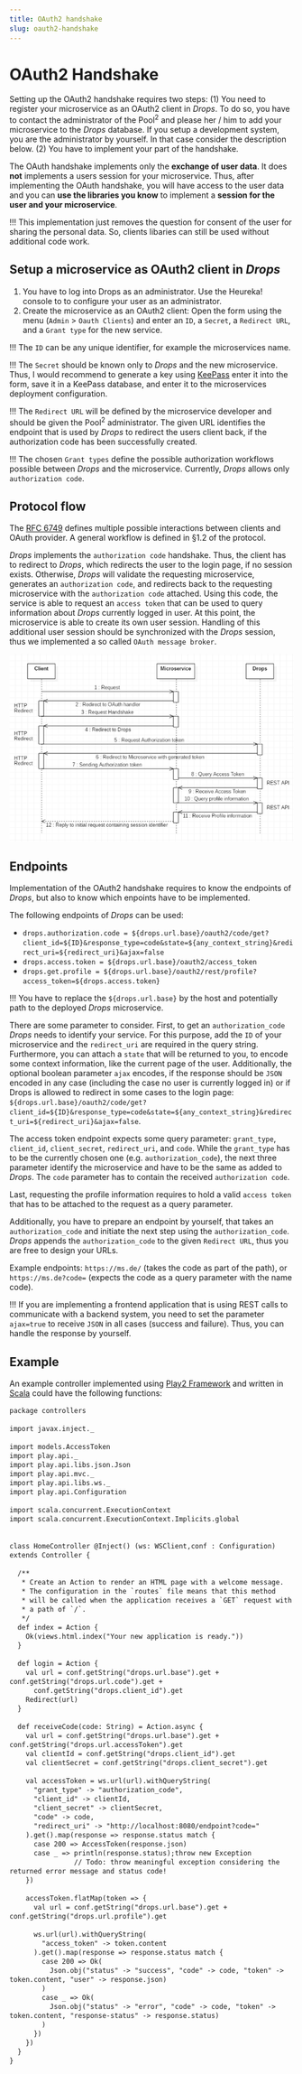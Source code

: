 ```yaml
---
title: OAuth2 handshake
slug: oauth2-handshake
---
```

# OAuth2 Handshake
Setting up the OAuth2 handshake requires two steps:
(1) You need to register your microservice as an OAuth2 client in _Drops_. To do so, you have to contact the administrator of the Pool<sup>2</sup> and please her / him to add your microservice to the _Drops_ database. If you setup a development system, you are the administrator by yourself. In that case consider the description below.
(2) You have to implement your part of the handshake.

The OAuth handshake implements only the **exchange of user data**. It does **not** implements a users session for your microservice. Thus, after implementing the OAuth handshake, you will have access to the user data and you can **use the libraries you know** to implement a **session for the user and your microservice**.

!!! This implementation just removes the question for consent of the user for sharing the personal data. So, clients libaries can still be used without additional code work.

## Setup a microservice as OAuth2 client in _Drops_

1. You have to log into Drops as an administrator. Use the Heureka! console to to configure your user as an administrator. 
2. Create the microservice as an OAuth2 client: Open the form using the menu (`Admin` > `Oauth Clients`) and enter an `ID`, a `Secret`, a `Redirect URL`, and a `Grant type` for the new service.

!!! The `ID` can be any unique identifier, for example the microservices name. 

!!! The `Secret` should be known only to _Drops_ and the new microservice. Thus, I would recommend to generate a key using [KeePass](https://keepass.info/?target=_blank) enter it into the form, save it in a KeePass database, and enter it to the microservices deployment configuration. 

!!! The `Redirect URL` will be defined by the microservice developer and should be given the Pool<sup>2</sup> administrator. The given URL identifies the endpoint that is used by _Drops_ to redirect the users client back, if the authorization code has been successfully created. 

!!! The chosen `Grant types` define the possible authorization workflows possible between _Drops_ and the microservice. Currently, _Drops_ allows only `authorization code`.

## Protocol flow
The [RFC 6749](https://tools.ietf.org/html/rfc6749?target=_blank) defines multiple possible interactions between clients and OAuth provider. A general workflow is defined in §1.2 of the protocol.

_Drops_ implements the `authorization code` handshake. Thus, the client has to redirect to _Drops_, which redirects the user to the login page, if no session exists. Otherwise, _Drops_ will validate the requesting microservice, generates an `authorization code`, and redirects back to the requesting microservice with the `authorization code` attached. Using this code, the service is able to request an `access token` that can be used to query information about _Drops_ currently logged in user. At this point, the microservice is able to create its own user session. Handling of this additional user session should be synchronized with the _Drops_ session, thus we implemented a so called `OAuth message broker`.

![The OAuth2 handshake as a sequence diagram](oauth2-handshake.png?resize=800,400)

## Endpoints
Implementation of the OAuth2 handshake requires to know the endpoints of _Drops_, but also to know which enpoints have to be implemented.

The following endpoints of _Drops_ can be used:
* `drops.authorization.code = ${drops.url.base}/oauth2/code/get?client_id=${ID}&response_type=code&state=${any_context_string}&redirect_uri=${redirect_uri}&ajax=false`
* `drops.access.token = ${drops.url.base}/oauth2/access_token`
* `drops.get.profile = ${drops.url.base}/oauth2/rest/profile?access_token=${drops.access.token}`

!!! You have to replace the `${drops.url.base}` by the host and potentially path to the deployed _Drops_ microservice.

There are some parameter to consider. First, to get an `authorization_code` _Drops_ needs to identify your service. For this purpose, add the `ID` of your microservice and the `redirect_uri` are required in the query string. Furthermore, you can attach a `state` that will be returned to you, to encode some context information, like the current page of the user. Additionally, the optional boolean parameter `ajax` encodes, if the response should be `JSON` encoded in any case (including the case no user is currently logged in) or if Drops is allowed to redirect in some cases to the login page: `${drops.url.base}/oauth2/code/get?client_id=${ID}&response_type=code&state=${any_context_string}&redirect_uri=${redirect_uri}&ajax=false`.

The access token endpoint expects some query parameter: `grant_type`, `client_id`, `client_secret`, `redirect_uri`, and `code`. While the `grant_type` has to be the currently chosen one (e.g. `authorization_code`), the next three parameter identify the microservice and have to be the same as added to _Drops_. The `code` parameter has to contain the received `authorization code`.

Last, requesting the profile information requires to hold a valid `access token` that has to be attached to the request as a query parameter.

Additionally, you have to prepare an endpoint by yourself, that takes an `authorization_code` and initiate the next step using the `authorization_code`. _Drops_ appends the `authorization_code` to the given `Redirect URL`, thus you are free to design your URLs.

Example endpoints: `https://ms.de/` (takes the code as part of the path), or `https://ms.de?code=` (expects the code as a query parameter with the name code).

!!! If you are implementing a frontend application that is using REST calls to communicate with a backend system, you need to set the parameter `ajax=true` to receive `JSON` in all cases (success and failure). Thus, you can handle the response by yourself.

## Example
An example controller implemented using [Play2 Framework](https://www.playframework.com/?target=_blank) and written in [Scala](https://www.scala-lang.org/?target=_blank) could have the following functions:
```
package controllers

import javax.inject._

import models.AccessToken
import play.api._
import play.api.libs.json.Json
import play.api.mvc._
import play.api.libs.ws._
import play.api.Configuration

import scala.concurrent.ExecutionContext
import scala.concurrent.ExecutionContext.Implicits.global


class HomeController @Inject() (ws: WSClient,conf : Configuration) extends Controller {

  /**
   * Create an Action to render an HTML page with a welcome message.
   * The configuration in the `routes` file means that this method
   * will be called when the application receives a `GET` request with
   * a path of `/`.
   */
  def index = Action {
    Ok(views.html.index("Your new application is ready."))
  }

  def login = Action {
    val url = conf.getString("drops.url.base").get + conf.getString("drops.url.code").get +
      conf.getString("drops.client_id").get
    Redirect(url)
  }

  def receiveCode(code: String) = Action.async {
    val url = conf.getString("drops.url.base").get + conf.getString("drops.url.accessToken").get
    val clientId = conf.getString("drops.client_id").get
    val clientSecret = conf.getString("drops.client_secret").get

    val accessToken = ws.url(url).withQueryString(
      "grant_type" -> "authorization_code",
      "client_id" -> clientId,
      "client_secret" -> clientSecret,
      "code" -> code,
      "redirect_uri" -> "http://localhost:8080/endpoint?code="
    ).get().map(response => response.status match {
      case 200 => AccessToken(response.json)
      case _ => println(response.status);throw new Exception 
                // Todo: throw meaningful exception considering the returned error message and status code!
    })

    accessToken.flatMap(token => {
      val url = conf.getString("drops.url.base").get + conf.getString("drops.url.profile").get

      ws.url(url).withQueryString(
        "access_token" -> token.content
      ).get().map(response => response.status match {
        case 200 => Ok(
          Json.obj("status" -> "success", "code" -> code, "token" -> token.content, "user" -> response.json)
        )
        case _ => Ok(
          Json.obj("status" -> "error", "code" -> code, "token" -> token.content, "response-status" -> response.status)
        )
      })
    })
  }
}
```